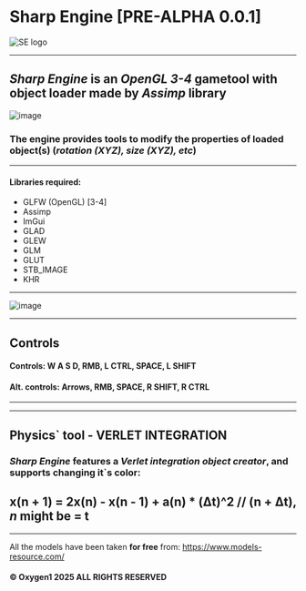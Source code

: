 # Sharp Engine [PRE-ALPHA 0.0.1]

![SE logo](https://github.com/user-attachments/assets/af8632f7-37c6-4222-893e-dbc644a85c29)


________________________________________________________________________________________________________________________________________________________________________________________________
## ***Sharp Engine*** is an *OpenGL 3-4* gametool with object loader made by *Assimp* library 

![image](https://github.com/user-attachments/assets/e9a7f600-a4a6-492e-8caf-46b68649d966)


### The engine provides tools to modify the properties of loaded object(s) (*rotation (XYZ), size (XYZ), etc*)
________________________________________________________________________________________________________________________________________________________________________________________________

#### Libraries required:
+ GLFW (OpenGL) [3-4]
+ Assimp
+ ImGui
+ GLAD
+ GLEW
+ GLM
+ GLUT
+ STB_IMAGE
+ KHR
________________________________________________________________________________________________________________________________________________________________________________________________

![image](https://github.com/user-attachments/assets/ed104acf-eca1-4a64-b5c6-77ccad72a207)




________________________________________________________________________________________________________________________________________________________________________________________________
## Controls
#### Controls: W A S D, RMB, L CTRL, SPACE, L SHIFT
#### Alt. controls: Arrows, RMB, SPACE, R SHIFT, R CTRL
________________________________________________________________________________________________________________________________________________________________________________________________



________________________________________________________________________________________________________________________________________________________________________________________________
## Physics` tool - VERLET INTEGRATION
### ***Sharp Engine*** features a ***Verlet integration*** *object creator*, and supports changing it`s color:

## x(n + 1) = 2x(n) - x(n - 1) + a(n) * (Δt)^2             // (n + Δt), *n* might be = t
________________________________________________________________________________________________________________________________________________________________________________________________





All the models have been taken **for free** from: https://www.models-resource.com/

#### © Oxygen1 2025 ALL RIGHTS RESERVED
